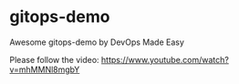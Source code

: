 # gitops-demo
 

   Awesome gitops-demo by DevOps Made Easy

Please follow the video: https://www.youtube.com/watch?v=mhMMNl8mgbY
